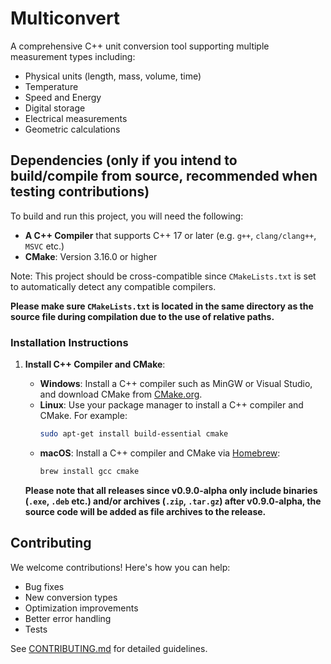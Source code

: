 # Multiconvert
A comprehensive C++ unit conversion tool supporting multiple measurement types including:
- Physical units (length, mass, volume, time)
- Temperature
- Speed and Energy
- Digital storage
- Electrical measurements
- Geometric calculations

## Dependencies (only if you intend to build/compile from source, recommended when testing contributions)

To build and run this project, you will need the following:

- **A C++ Compiler** that supports C++ 17 or later (e.g. `g++`, `clang/clang++`, `MSVC` etc.)
- **CMake**: Version 3.16.0 or higher

Note: This project should be cross-compatible since `CMakeLists.txt` is set to automatically detect any compatible compilers.

**Please make sure `CMakeLists.txt` is located in the same directory as the source file during compilation due to the use of relative paths.**

### Installation Instructions

1. **Install C++ Compiler and CMake**:

   - **Windows**: Install a C++ compiler such as MinGW or Visual Studio, and download CMake from [CMake.org](https://cmake.org/download/).
   - **Linux**: Use your package manager to install a C++ compiler and CMake. For example:
     ```bash
     sudo apt-get install build-essential cmake
     ```
   - **macOS**: Install a C++ compiler and CMake via [Homebrew](https://brew.sh/):
     ```bash
     brew install gcc cmake
     ```

   **Please note that all releases since v0.9.0-alpha only include binaries (`.exe`, `.deb` etc.) and/or archives (`.zip`, `.tar.gz`)
   after v0.9.0-alpha, the source code will be added as file archives to the release.** 

## Contributing
We welcome contributions! Here's how you can help:
- Bug fixes
- New conversion types
- Optimization improvements
- Better error handling
- Tests

See [CONTRIBUTING.md](https://github.com/TheSkyler-Dev/Multiconvert/blob/main/CONTRIBUTING.md) for detailed guidelines.
